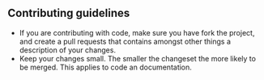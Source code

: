 ## Contributing guidelines

- If you are contributing with code, make sure you have fork the project, and create a pull requests that contains amongst other things a description of your changes.
- Keep your changes small. The smaller the changeset the more likely to be merged. This applies to code an documentation.
